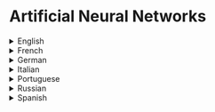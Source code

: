 # Artificial Neural Networks

<details>
  <summary>English</summary>
  
  ### Materials
- [Synthical: AI-powered collaborative research environment](https://synthical.com)
- [Artificial Neuron](https://en.wikipedia.org/wiki/Artificial_neuron)
- [Artificial Neural Network](https://en.wikipedia.org/wiki/Artificial_neural_network)
- [Intro to Deep Learning - Kaggle](https://www.kaggle.com/learn/intro-to-deep-learning)
- [Digital Trends](https://www.digitaltrends.com/cool-tech/what-is-an-artificial-neural-network/)
- [Everything You Need to Know About Artificial Neural Networks](https://medium.com/technology-invention-and-more/everything-you-need-to-know-about-artificial-neural-networks-57fac18245a1)
- [History of the Perceptron](https://web.csulb.edu/~cwallis/artificialn/History.htm)
- [McCulloch-Pitts Neuron - Mankind’s First Mathematical Model of A Biological Neuron](https://towardsdatascience.com/mcculloch-pitts-model-5fdf65ac5dd1)
- [McCulloch-Pitts Neurons](http://www.mind.ilstu.edu/curriculum/modOverview.php?modGUI=212)
- [A Brief History of Neural Nets and Deep Learning](https://www.skynettoday.com/overviews/neural-net-history)
- [A Beginner's Guide to the Mathematics of Neural Networks](http://citeseerx.ist.psu.edu/viewdoc/download?doi=10.1.1.161.3556&rep=rep1&type=pdf)
- [Fast.ai](https://www.fast.ai/)
- [Dive into Deep Learning](https://d2l.ai/index.html)
- [Neural Networks and Deep Learning](http://neuralnetworksanddeeplearning.com/index.html)
- [Deep Learning CheatSheet](https://stanford.edu/~shervine/teaching/cs-229/cheatsheet-deep-learning)
- [Information Theory, Pattern Recognition and Neural Networks](https://www.youtube.com/watch?v=BCiZc0n6COY&amp;list=PLruBu5BI5n4aFpG32iMbdWoRVAA-Vcso6)
- [Deep Learning at Oxford 2015](https://www.youtube.com/watch?v=dV80NAlEins&amp;list=PLE6Wd9FR--EfW8dtjAuPoTuPcqmOV53Fu)
- [Tutorialspoint](https://www.tutorialspoint.com/artificial_intelligence/artificial_intelligence_neural_networks.htm)
- [Analytics Vidhya](https://www.analyticsvidhya.com/blog/2014/10/ann-work-simplified/)
- [Artificial Neural Networks Explained](https://blog.goodaudience.com/artificial-neural-networks-explained-436fcf36e75)
- [A Basic Introduction to Neural Networks](http://pages.cs.wisc.edu/~bolo/shipyard/neural/local.html)
- [Deep Learning’s Mathematics](https://medium.com/@ismail.mebsout.pro/deep-learnings-mathematics-f52b3c4d2576)
- [Artificial Neural Network Nvidia](https://developer.nvidia.com/discover/artificial-neural-network)
- [Artificial Neural Networks Basics](https://becominghuman.ai/artificial-neuron-networks-basics-introduction-to-neural-networks-3082f1dcca8c)
- [Artificial Intelligence, Deep Learning, and Neural Networks, Explained](https://www.kdnuggets.com/2016/10/artificial-intelligence-deep-learning-neural-networks-explained.html)
- [Training Artificial Neural Network](https://www.solver.com/training-artificial-neural-network-intro)
- [Saed Sayad](https://www.saedsayad.com/artificial_neural_network.htm)
- [Artificial Neural Network : Beginning of the AI revolution](https://hackernoon.com/artificial-neural-network-a843ff870338)
- [Intro to ANN](http://ulcar.uml.edu/~iag/CS/Intro-to-ANN.html)
- [Deep Learning an MIT Press Book](https://www.deeplearningbook.org/)
- [Neural Networks Stanford](https://cs.stanford.edu/people/eroberts/courses/soco/projects/neural-networks/)
- [Specifics of Artificial Neural Networks, from Algorithm to Applications](https://www.programiz.com/c-programming)
- [ANN Tutorialspoint](https://www.tutorialspoint.com/artificial_neural_network/)
- [Neural Networks Tutorial](http://adventuresinmachinelearning.com/neural-networks-tutorial/)
- [Guru99](https://www.guru99.com/artificial-neural-network-tutorial.html)
- [How to Build a Neural Network](http://stevenmiller888.github.io/mind-how-to-build-a-neural-network/)
- [Edureka](https://www.edureka.co/blog/neural-network-tutorial/)
- [Colah's Blog](https://colah.github.io/)
- [Quick Intro to Neural Networks](https://ujjwalkarn.me/2016/08/09/quick-intro-neural-networks/)
- [Neural Networks in Plain English](http://www.ai-junkie.com/ann/evolved/nnt1.html)
- [Awesome Deep Learning](https://github.com/ChristosChristofidis/awesome-deep-learning)
- [Awesome Deep Learning Papers](https://github.com/terryum/awesome-deep-learning-papers)
- [Geoffrey E. Hinton's Publications](https://www.cs.toronto.edu/~hinton/papers.html)
- [Awesome Recurrent Neural Networks](https://github.com/kjw0612/awesome-rnn)
- [A Neural Network Playground](https://playground.tensorflow.org/)
- [Neural Networks, Manifolds, and Topology](http://colah.github.io/posts/2014-03-NN-Manifolds-Topology/)
- [Artificial Neural Network (ANN)](http://www.cs.kumamoto-u.ac.jp/epslab/ICinPS/Lecture-2.pdf)
- [A Brief Introduction to Neural Networks](http://www.dkriesel.com/_media/science/neuronalenetze-en-zeta2-2col-dkrieselcom.pdf)
- [Introduction to ANN](https://www.cse.unr.edu/~bebis/MathMethods/NNs/lecture.pdf)
- [An Introduction to Neural Networks](https://www.inf.ed.ac.uk/teaching/courses/nlu/assets/reading/Gurney_et_al.pdf)
- [Basics of ANN](https://ijcsmc.com/docs/papers/September2014/V3I9201465.pdf)
- [Neural Networks and Learning Machines](https://dai.fmph.uniba.sk/courses/NN/haykin.neural-networks.3ed.2009.pdf)
- [Artificial Neural Networks: A Tutorial](https://csc.lsu.edu/~jianhua/nn.pdf)
- [An Introduction to Neural Networks](http://www2.econ.iastate.edu/tesfatsi/NeuralNetworks.CheungCannonNotes.pdf)
- [Ronan Collobert](https://ronan.collobert.com/pub/courses/2011-04-20-epfl.pdf)
- [Neural Network Design](http://hagan.okstate.edu/NNDesign.pdf)
- [Artificial Neural Networks for Beginners](https://datajobs.com/data-science-repo/Neural-Net-%5BCarlos-Gershenson%5D.pdf)
- [Neural Networks: A Systematic Introduction](https://page.mi.fu-berlin.de/rojas/neural/neuron.pdf)
- [Neural Networks Structures](https://www.ieee.cz/knihovna/Zhang/Zhang100-ch03.pdf)
- [Introduction ANN](http://cis.poly.edu/~mleung/CS6673/s09/introductionANN.pdf)
- [Neural Networks and Introduction to Deep Learning](https://www.math.univ-toulouse.fr/~besse/Wikistat/pdf/st-m-hdstat-rnn-deep-learning.pdf)
- [An Introduction to Neural Networks with Python](https://victorzhou.com/blog/intro-to-neural-networks/)
- [A Lightning-Fast Introduction to Deep Learning and Tensorflow 2.0](https://builtin.com/machine-learning/introduction-deep-learning-tensorflow-20)
- [Convolutional Neural Network](http://deeplearning.stanford.edu/tutorial/supervised/ConvolutionalNeuralNetwork/)
- [An Intuitive Explanation of Convolutional Neural Networks](https://ujjwalkarn.me/2016/08/11/intuitive-explanation-convnets/)
- [Neural Networks: Feedforward and Backpropagation Explained](https://mlfromscratch.com/neural-networks-explained/)
- [Deep Learning - NYU Center for Data Science](https://atcold.github.io/pytorch-Deep-Learning/)
- [Deep Learning Mini-Course](https://www.brainstobytes.com/deep-learning-basics-introduction)
- [Full Stack Deep Learning](https://fall2019.fullstackdeeplearning.com/)
- [Math and Architectures of Deep Learning](https://www.manning.com/books/math-and-architectures-of-deep-learning/)
- [MIT 6.S191: Introduction to Deep Learning](https://www.youtube.com/watch?v=JN6H4rQvwgY&amp;list=PLtBw6njQRU-rwp5__7C0oIVt26ZgjG9NI)
- [Machine Learning & Deep Learning Fundamentals](https://www.youtube.com/playlist?list=PLZbbT5o_s2xq7LwI2y8_QtvuXZedL6tQU)
- [Neural Networks - 3Blue1Brown](https://www.youtube.com/watch?v=aircAruvnKk&amp;list=PLZHQObOWTQDNU6R1_67000Dx_ZCJB-3pi)
- [Artificial Neural Networks - IIT Kharagpur](https://www.youtube.com/playlist?list=PLA9E0359014169D37)
- [A Friendly Introduction to Deep Learning](https://www.youtube.com/watch?v=BR9h47Jtqyw&amp;t=9s)
- [Neural Networks Explained](https://www.youtube.com/watch?v=GvQwE2OhL8I)
- [Beginner Intro to Neural Networks](https://www.youtube.com/watch?v=ZzWaow1Rvho&amp;list=PLxt59R_fWVzT9bDxA76AHm3ig0Gg9S3So)
- [Neural Network that Changes Everything](https://www.youtube.com/watch?v=py5byOOHZM8&amp;t=57s)
- [How Deep Neural Networks Work](https://www.youtube.com/watch?v=ILsA4nyG7I0)
- [Deep Learning, Computerphile](https://www.youtube.com/watch?v=l42lr8AlrHk)
- [How Convolutional Neural Networks Work](https://www.youtube.com/watch?v=FmpDIaiMIeA)
- [Neural Network Programming](https://www.youtube.com/watch?v=v5cngxo4mIg&amp;list=PLZbbT5o_s2xrfNyHZsM6ufI0iZENK9xgG)
- [Neural Networks Demystified](https://www.youtube.com/watch?v=bxe2T-V8XRs&amp;list=PLiaHhY2iBX9hdHaRr6b7XevZtgZRa1PoU)
- [Getting Started with TensorFlow and Deep Learning](https://www.youtube.com/watch?v=tYYVSEHq-io)
- [Deep Learning with TensorFlow](https://www.youtube.com/playlist?list=PL-XeOa5hMEYxNzHM7YLRjIwE1k3VQpqEh)
- [Neural Network 3D Simulation](https://www.youtube.com/watch?v=3JQ3hYko51Y)
- [Geoffrey Hinton: The Foundations of Deep Learning](https://www.youtube.com/watch?v=zl99IZvW7rE)
- [Deep Learning: A Crash Course](https://www.youtube.com/watch?v=r0Ogt-q956I&amp;t=8799s)
- [Neural Networks from Scratch](https://www.youtube.com/playlist?list=PLQVvvaa0QuDcjD5BAw2DxE6OF2tius3V3)
- [New York University Deep Learning 2020](https://www.youtube.com/playlist?list=PLderfcX9H9MqVNCMRnZEjP4-ajPm2hEFa)
- [DeepMind x UCL | Intro to Machine Learning & AI](https://www.youtube.com/playlist?list=PLqYmG7hTraZCDxZ44o4p3N5Anz3lLRVZF)
</details>

<details>
  <summary>French</summary>
  
  ### Materials
- [Les Reseaux de Neurones Artificiels](http://www.touzet.org/Claude/Web-Fac-Claude/Les_reseaux_de_neurones_artificiels.pdf)
- [Wikipedia](https://fr.wikipedia.org/wiki/R%C3%A9seau_de_neurones_artificiels)
- [Reseaux de Neurones Artificiels Slides](http://www-lisic.univ-littoral.fr/~verel/TEACHING/08-09/sac-M1/cRdNV9.pdf)
- [Les Reseaux de Neurones Artificiels Slides](http://www2.agroparistech.fr/ufr-info/membres/cornuejols/Teaching/Centrale-Executive/Tr-NNs-2017x4.pdf)
- [Apprentissage et Mémoires](https://www.labri.fr/perso/nrougier/downloads/LearningAndMemory.pdf)
- [Journals](https://journals.openedition.org/bmsap/4463)
- [Entraînez un réseau de neurones simple](https://openclassrooms.com/fr/courses/4470406-utilisez-des-modeles-supervises-non-lineaires/4730716-entrainez-un-reseau-de-neurones-simple)
- [Accromath](http://accromath.uqam.ca/2018/09/reseaux-de-neurones-artificiels/)
- [Wikiversity](https://fr.wikiversity.org/wiki/R%C3%A9seaux_de_neurones/Applications_des_r%C3%A9seaux_de_neurones)
- [Les réseaux de neurones: quand l’informatique est capable d’apprendre](http://www.acsysteme.com/fr/reseaux-de-neurones)
- [Introduction au Deep Learning](https://meritis.fr/ia/deep-learning/)
</details>

<details>
  <summary>German</summary>
  
  ### Materials
- [Neuronale Netze](http://www.neuronalesnetz.de/downloads/neuronalesnetz_de.pdf)
- [Einführung in Neuronale Netze](https://www.dbai.tuwien.ac.at/education/AIKonzepte/Folien/NeuronaleNetze.pdf)
- [Künstliche Neuronale Netze](https://www.fernuni-hagen.de/mi/studium/module/knn.shtml?sg=mscinf)
- [Tu-Dresden](https://tu-dresden.de/ing/informatik/ti/vlsi/ressourcen/dateien/dateien_studium/dateien_lehstuhlseminar/vortraege_lehrstuhlseminar/lehrstuhlseminar_ws17_18/KNN_Knoefel_Praesentation.pdf?lang=en)
- [Einführung in Neuronale Netze](http://www.bongards.de/nn_v.pdf)
- [Neuronale Netze](https://www.thphys.uni-heidelberg.de/~horner/NN.pdf)
- [Künstliche Neuronale Netze](https://imsc.uni-graz.at/modellwoche/2012/FachArbeitPucher.pdf)
- [Einführung in Künstliche Neuronale Netze](https://nms.kcl.ac.uk/stefan.edelkamp/lectures/ml/slides/neuronale%20netze.pdf)
- [Neuronale Netze, Deep Learning](https://www.cs.uni-potsdam.de/ml/teaching/ss14/ml2/NeuronaleNetze2.pdf)
- [Neuronale Netze, Dr. Rudolf Kruse](http://fuzzy.cs.ovgu.de/ci/nn/nn-all.pdf)
</details>

<details>
  <summary>Italian</summary>
  
  ### Materials
- [Reti Neurali](http://www.intelligenzaartificiale.it/reti-neurali/)
- [Introduzione alle reti neurali](http://matematica.unibocconi.it/articoli/introduzione-alle-reti-neurali)
- [UNIPV](https://vision.unipv.it/IA/aa2001-2002/10-RetiNeurali.pdf)
- [Le reti neurali informatiche](http://www.andreaminini.com/ai/le-reti-neurali-informatiche)
- [Le Reti Neurali Artificiali](http://www.introni.it/reti%20neurali.html)
- [Reti Neurali in Generale](https://www.math.unipd.it/~sperduti/ML12/reti_neurali.pdf)
- [Reti Neurali di Convoluzione](https://dnlcrl.github.io/assets/cv/TM16.pdf)
- [Seminari di Sistemi Informatici](http://torlone.dia.uniroma3.it/sistelab/retineurali.pdf)
- [Storia delle reti neurali artificiali](http://people.na.infn.it/~murano/SICSI-VIII/Labonia.pdf)
</details>

<details>
  <summary>Portuguese</summary>
  
  ### Materials
- [Matheus Facure](https://matheusfacure.github.io/2017/03/05/ann-intro/)
- [Deep Learning Book](http://deeplearningbook.com.br/o-que-sao-redes-neurais-artificiais-profundas/)
- [USP](http://conteudo.icmc.usp.br/pessoas/andre/research/neural/)
- [UFCG](http://www.dsc.ufcg.edu.br/~pet/jornal/setembro2011/materias/informatica.html)
- [O Algoritmo Backpropagation](https://www.devmedia.com.br/redes-neurais-artificiais-algoritmo-backpropagation/28559)
- [Introdução às Redes Neurais Artificiais](http://www.inf.ufsc.br/~j.barreto/tutoriais/Survey.pdf)
- [Redes Neurais Artificiais](https://andreric.github.io/files/pdfs/redes_neurais.pdf)
- [Curso Deep Learning](https://www.youtube.com/watch?v=6yYUc6nU3Cw&list=PLSZEVLiOtIgF19_cPrvhJC2bWn-dUh1zB&ab_channel=DeepLearningBrasil%28Emportugu%C3%AAs%29)
</details>

<details>
  <summary>Russian</summary>
  
  ### Materials
- [Wikipedia](https://ru.wikipedia.org/wiki/%D0%98%D1%81%D0%BA%D1%83%D1%81%D1%81%D1%82%D0%B2%D0%B5%D0%BD%D0%BD%D0%B0%D1%8F_%D0%BD%D0%B5%D0%B9%D1%80%D0%BE%D0%BD%D0%BD%D0%B0%D1%8F_%D1%81%D0%B5%D1%82%D1%8C)
- [Neuronus](https://neuronus.com/theory/nn/)
- [Neuropro](http://neuropro.ru/neu.shtml)
- [Intro NN](http://www.igce.comcor.ru/AI_mag/NN/Intro.html)
- [Proglib](https://proglib.io/p/neural-networks/)
- [Neural Nets](http://www.ccas.ru/voron/download/NeuralNets.pdf)
- [Neural Network](http://isdwiki.rsuh.ru/moodle/pluginfile.php/77/mod_resource/content/1/NeuralNetwork.pdf)
- [Baskin Lecture](http://www.ibmc.msk.ru/content/524BaskinLecture.pdf)
- [ANN](https://logic.pdmi.ras.ru/~sergey/teaching/mlcsclub/03-ann.pdf)
- [Book](http://iit1.mpei.ac.ru/pubkrug1.pdf)
</details>

<details>
  <summary>Spanish</summary>
  
  ### Materials
- [Redes Neuronales](http://avellano.fis.usal.es/~lalonso/RNA/index.htm)
- [Introducción Redes Neuronales](https://www2.ulpgc.es/hege/almacen/download/38/38584/practica_ia_2.pdf)
- [Fundamentos de Redes Neuronales Artificiales](http://conceptos.sociales.unam.mx/conceptos_final/598trabajo.pdf)
- [Las Redes Neuronales Artificiales](http://catarina.udlap.mx/u_dl_a/tales/documentos/lis/navarrete_g_j/capitulo2.pdf)
- [Clasificación de las Redes Neuronales Artificiales](http://www.redes-neuronales.com.es/tutorial-redes-neuronales/clasificacion-de-las-redes-neuronales-artificiales.htm)
- [Redes Neuronales Slides](https://elvex.ugr.es/decsai/computational-intelligence/slides/N1%20Neural%20Networks.pdf)
- [Redes Neuronales: Conceptos Básicos y Aplicaciones](https://www.frro.utn.edu.ar/repositorio/catedras/quimica/5_anio/orientadora1/monograias/matich-redesneuronales.pdf)
- [Introducción a las Redes Neuronales y su Aplicación...](http://www.iac.es/sieinvens/SINFIN/Sie_Courses_PDFs/NNets/confiac.pdf)
- [Estudio de Los Principales Tipos de Redes...](https://dspace.ups.edu.ec/bitstream/123456789/4098/1/UPS-CT002584.pdf)
- [Redes Neuronales Artificiales aplicadas al...](https://www.tesisenred.net/bitstream/handle/10803/9441/tjjmm1de1.pdf?sequence=1)
- [Libro OCW](http://ocw.uv.es/ingenieria-y-arquitectura/1-2/libro_ocw_libro_de_redes.pdf)
- [Introducción y Aplicaciones en Bioinformática](http://www.pdg.cnb.uam.es/cursos/Complutense/Complutense2007/pages/ANN_introduccion_FMoran.pdf)
</details>
